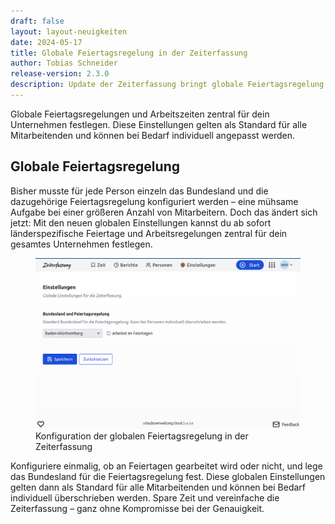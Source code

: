 ```yaml
---
draft: false
layout: layout-neuigkeiten
date: 2024-05-17
title: Globale Feiertagsregelung in der Zeiterfassung
author: Tobias Schneider
release-version: 2.3.0
description: Update der Zeiterfassung bringt globale Feiertagsregelung
---
```


Globale Feiertagsregelungen und Arbeitszeiten zentral für dein Unternehmen festlegen. Diese Einstellungen gelten als Standard für alle Mitarbeitenden und können bei Bedarf individuell angepasst werden.

<!-- more -->

## Globale Feiertagsregelung

Bisher musste für jede Person einzeln das Bundesland und die dazugehörige Feiertagsregelung konfiguriert werden – eine mühsame Aufgabe bei einer größeren Anzahl von Mitarbeitern. Doch das ändert sich jetzt: Mit den neuen globalen Einstellungen kannst du ab sofort länderspezifische Feiertage und Arbeitsregelungen zentral für dein gesamtes Unternehmen festlegen.

<div class="flex my-8">
    <figure>
        <picture>
            <source srcset="globale-feiertagsregelung-konfiguration.avif" type="image/avif" />
            <img
              src="globale-feiertagsregelung-konfiguration.png"
              alt="Konfiguration der globalen Feiertagsregelung in der Zeiterfassung"
              decoding="async"
              loading="lazy"
              class="rounded-lg"
            />
        </picture>
        <figcaption class="text-sm text-center">Konfiguration der globalen Feiertagsregelung in der Zeiterfassung</figcaption>
    </figure>
</div>

Konfiguriere einmalig, ob an Feiertagen gearbeitet wird oder nicht, und lege das Bundesland für die Feiertagsregelung fest. Diese globalen Einstellungen gelten dann als Standard für alle Mitarbeitenden und können bei Bedarf individuell überschrieben werden. Spare Zeit und vereinfache die Zeiterfassung – ganz ohne Kompromisse bei der Genauigkeit.
